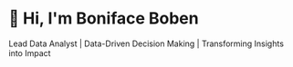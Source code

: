 # 👋 Hi, I'm Boniface Boben  
Lead Data Analyst | Data-Driven Decision Making | Transforming Insights into Impact 
